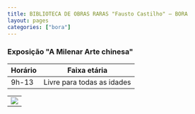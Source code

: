 ```yaml
---
title: BIBLIOTECA DE OBRAS RARAS "Fausto Castilho" – BORA
layout: pages
categories: ["bora"]
---
```


### Exposição "A Milenar Arte chinesa"

| Horário | Faixa etária |
|---------|--------------|
| 9h-13   | Livre para todas as idades |

<table><tr><td>
<a href="https://docs.google.com/document/d/e/2PACX-1vRxMEyWuO4DQnDW43l-hKRb2F7CFmbrgeixobIBIGfqF9Ubho6jXBaZMxKrCEFv1Quz31lZEglKb9mk/pub#id.4qj4mq8jy203"><img style="cursor:pointer" src="{{ site.baseurl }}/img/more.svg"></a>
</td></tr></table>